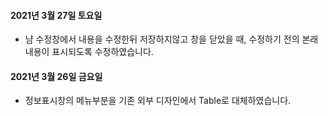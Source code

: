 #### 2021년 3월 27일 토요일
* 냠 수정창에서 내용을 수정한뒤 저장하지않고 창을 닫았을 때, 수정하기 전의 본래 내용이 표시되도록 수정하였습니다.

#### 2021년 3월 26일 금요일
* 정보표시창의 메뉴부분을 기존 외부 디자인에서 Table로 대체하였습니다.
